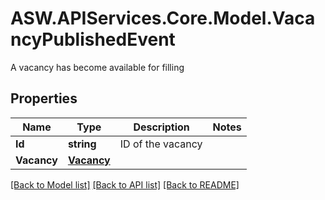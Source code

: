 # ASW.APIServices.Core.Model.VacancyPublishedEvent
A vacancy has become available for filling
## Properties

Name | Type | Description | Notes
------------ | ------------- | ------------- | -------------
**Id** | **string** | ID of the vacancy | 
**Vacancy** | [**Vacancy**](Vacancy.md) |  | 

[[Back to Model list]](../README.md#documentation-for-models) [[Back to API list]](../README.md#documentation-for-api-endpoints) [[Back to README]](../README.md)

